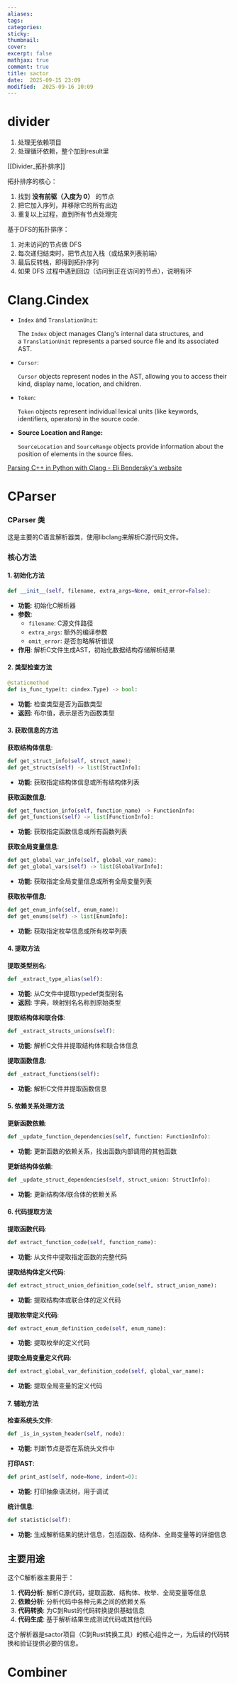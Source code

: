 ```yaml
---
aliases: 
tags: 
categories:
sticky:
thumbnail:
cover: 
excerpt: false
mathjax: true
comment: true
title: sactor
date:  2025-09-15 23:09
modified:  2025-09-16 10:09
---
```


# divider

1. 处理无依赖项目
2. 处理循环依赖，整个加到result里

[[Divider_拓扑排序]]

拓扑排序的核心：
1. 找到 **没有前驱（入度为 0）** 的节点
2. 把它加入序列，并移除它的所有出边
3. 重复以上过程，直到所有节点处理完

基于DFS的拓扑排序：
1. 对未访问的节点做 DFS
2. 每次递归结束时，把节点加入栈（或结果列表前端）
3. 最后反转栈，即得到拓扑序列
4. 如果 DFS 过程中遇到回边（访问到正在访问的节点），说明有环


# Clang.Cindex


- `Index` and `TranslationUnit`: 
    
    The `Index` object manages Clang's internal data structures, and a `TranslationUnit` represents a parsed source file and its associated AST.
    
- `Cursor`: 
    
    `Cursor` objects represent nodes in the AST, allowing you to access their kind, display name, location, and children.
    
- `Token`: 
    
    `Token` objects represent individual lexical units (like keywords, identifiers, operators) in the source code.
    
- **Source Location and Range:** 
    
    `SourceLocation` and `SourceRange` objects provide information about the position of elements in the source files.


[Parsing C++ in Python with Clang - Eli Bendersky's website](https://eli.thegreenplace.net/2011/07/03/parsing-c-in-python-with-clang)



# CParser
### CParser 类
这是主要的C语言解析器类，使用libclang来解析C源代码文件。

### 核心方法

#### 1. 初始化方法
```python
def __init__(self, filename, extra_args=None, omit_error=False):
```
- **功能**: 初始化C解析器
- **参数**: 
  - `filename`: C源文件路径
  - `extra_args`: 额外的编译参数
  - `omit_error`: 是否忽略解析错误
- **作用**: 解析C文件生成AST，初始化数据结构存储解析结果

#### 2. 类型检查方法
```python
@staticmethod
def is_func_type(t: cindex.Type) -> bool:
```
- **功能**: 检查类型是否为函数类型
- **返回**: 布尔值，表示是否为函数类型

#### 3. 获取信息的方法

**获取结构体信息**:
```python
def get_struct_info(self, struct_name):
def get_structs(self) -> list[StructInfo]:
```
- **功能**: 获取指定结构体信息或所有结构体列表

**获取函数信息**:
```python
def get_function_info(self, function_name) -> FunctionInfo:
def get_functions(self) -> list[FunctionInfo]:
```
- **功能**: 获取指定函数信息或所有函数列表

**获取全局变量信息**:
```python
def get_global_var_info(self, global_var_name):
def get_global_vars(self) -> list[GlobalVarInfo]:
```
- **功能**: 获取指定全局变量信息或所有全局变量列表

**获取枚举信息**:
```python
def get_enum_info(self, enum_name):
def get_enums(self) -> list[EnumInfo]:
```
- **功能**: 获取指定枚举信息或所有枚举列表

#### 4. 提取方法

**提取类型别名**:
```python
def _extract_type_alias(self):
```
- **功能**: 从C文件中提取typedef类型别名
- **返回**: 字典，映射别名名称到原始类型

**提取结构体和联合体**:
```python
def _extract_structs_unions(self):
```
- **功能**: 解析C文件并提取结构体和联合体信息

**提取函数信息**:
```python
def _extract_functions(self):
```
- **功能**: 解析C文件并提取函数信息

#### 5. 依赖关系处理方法

**更新函数依赖**:
```python
def _update_function_dependencies(self, function: FunctionInfo):
```
- **功能**: 更新函数的依赖关系，找出函数内部调用的其他函数

**更新结构体依赖**:
```python
def _update_struct_dependencies(self, struct_union: StructInfo):
```
- **功能**: 更新结构体/联合体的依赖关系

#### 6. 代码提取方法

**提取函数代码**:
```python
def extract_function_code(self, function_name):
```
- **功能**: 从文件中提取指定函数的完整代码

**提取结构体定义代码**:
```python
def extract_struct_union_definition_code(self, struct_union_name):
```
- **功能**: 提取结构体或联合体的定义代码

**提取枚举定义代码**:
```python
def extract_enum_definition_code(self, enum_name):
```
- **功能**: 提取枚举的定义代码

**提取全局变量定义代码**:
```python
def extract_global_var_definition_code(self, global_var_name):
```
- **功能**: 提取全局变量的定义代码

#### 7. 辅助方法

**检查系统头文件**:
```python
def _is_in_system_header(self, node):
```
- **功能**: 判断节点是否在系统头文件中

**打印AST**:
```python
def print_ast(self, node=None, indent=0):
```
- **功能**: 打印抽象语法树，用于调试

**统计信息**:
```python
def statistic(self):
```
- **功能**: 生成解析结果的统计信息，包括函数、结构体、全局变量等的详细信息

## 主要用途

这个C解析器主要用于：
1. **代码分析**: 解析C源代码，提取函数、结构体、枚举、全局变量等信息
2. **依赖分析**: 分析代码中各种元素之间的依赖关系
3. **代码转换**: 为C到Rust的代码转换提供基础信息
4. **代码生成**: 基于解析结果生成测试代码或其他代码

这个解析器是sactor项目（C到Rust转换工具）的核心组件之一，为后续的代码转换和验证提供必要的信息。





# Combiner